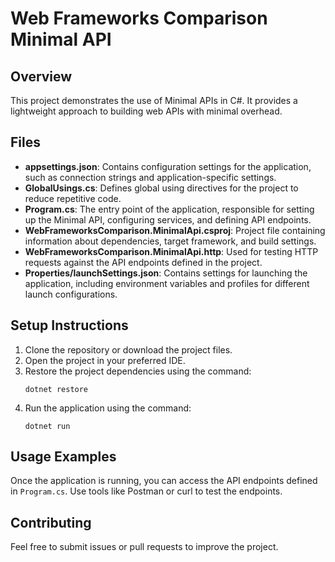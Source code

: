 # Web Frameworks Comparison Minimal API

## Overview
This project demonstrates the use of Minimal APIs in C#. It provides a lightweight approach to building web APIs with minimal overhead.

## Files
- **appsettings.json**: Contains configuration settings for the application, such as connection strings and application-specific settings.
- **GlobalUsings.cs**: Defines global using directives for the project to reduce repetitive code.
- **Program.cs**: The entry point of the application, responsible for setting up the Minimal API, configuring services, and defining API endpoints.
- **WebFrameworksComparison.MinimalApi.csproj**: Project file containing information about dependencies, target framework, and build settings.
- **WebFrameworksComparison.MinimalApi.http**: Used for testing HTTP requests against the API endpoints defined in the project.
- **Properties/launchSettings.json**: Contains settings for launching the application, including environment variables and profiles for different launch configurations.

## Setup Instructions
1. Clone the repository or download the project files.
2. Open the project in your preferred IDE.
3. Restore the project dependencies using the command:
   ```
   dotnet restore
   ```
4. Run the application using the command:
   ```
   dotnet run
   ```

## Usage Examples
Once the application is running, you can access the API endpoints defined in `Program.cs`. Use tools like Postman or curl to test the endpoints.

## Contributing
Feel free to submit issues or pull requests to improve the project.